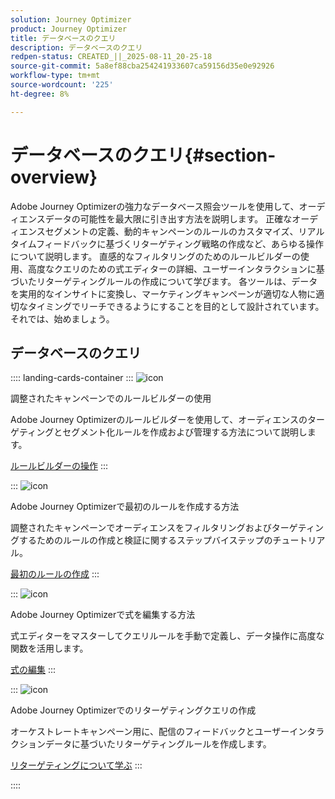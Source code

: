 ```yaml
---
solution: Journey Optimizer
product: Journey Optimizer
title: データベースのクエリ
description: データベースのクエリ
redpen-status: CREATED_||_2025-08-11_20-25-18
source-git-commit: 5a8ef88cba254241933607ca59156d35e0e92926
workflow-type: tm+mt
source-wordcount: '225'
ht-degree: 8%

---
```



# データベースのクエリ{#section-overview}

Adobe Journey Optimizerの強力なデータベース照会ツールを使用して、オーディエンスデータの可能性を最大限に引き出す方法を説明します。 正確なオーディエンスセグメントの定義、動的キャンペーンのルールのカスタマイズ、リアルタイムフィードバックに基づくリターゲティング戦略の作成など、あらゆる操作について説明します。 直感的なフィルタリングのためのルールビルダーの使用、高度なクエリのための式エディターの詳細、ユーザーインタラクションに基づいたリターゲティングルールの作成について学びます。 各ツールは、データを実用的なインサイトに変換し、マーケティングキャンペーンが適切な人物に適切なタイミングでリーチできるようにすることを目的として設計されています。 それでは、始めましょう。

## データベースのクエリ

:::: landing-cards-container
:::
![icon](https://cdn.experienceleague.adobe.com/icons/list-check.svg)

調整されたキャンペーンでのルールビルダーの使用

Adobe Journey Optimizerのルールビルダーを使用して、オーディエンスのターゲティングとセグメント化ルールを作成および管理する方法について説明します。

[ルールビルダーの操作](../using/orchestrated/orchestrated-rule-builder.md)
:::

:::
![icon](https://cdn.experienceleague.adobe.com/icons/circle-play.svg)

Adobe Journey Optimizerで最初のルールを作成する方法

調整されたキャンペーンでオーディエンスをフィルタリングおよびターゲティングするためのルールの作成と検証に関するステップバイステップのチュートリアル。

[最初のルールの作成](../using/orchestrated/build-query.md)
:::

:::
![icon](https://cdn.experienceleague.adobe.com/icons/gear.svg)

Adobe Journey Optimizerで式を編集する方法

式エディターをマスターしてクエリルールを手動で定義し、データ操作に高度な関数を活用します。

[式の編集](../using/orchestrated/edit-expressions.md)
:::

:::
![icon](https://cdn.experienceleague.adobe.com/icons/bullseye.svg)

Adobe Journey Optimizerでのリターゲティングクエリの作成

オーケストレートキャンペーン用に、配信のフィードバックとユーザーインタラクションデータに基づいたリターゲティングルールを作成します。

[リターゲティングについて学ぶ](../using/orchestrated/retarget.md)
:::

::::
